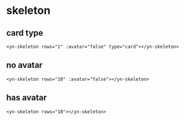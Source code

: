 <demo-mobile location="https://ui.dullar.xyz/mercury/#/skeleton"></demo-mobile>
# skeleton

## card type

```vue
<yn-skeleton rows="1" :avatar="false" type="card"></yn-skeleton>
```

## no avatar

```vue
<yn-skeleton rows="10" :avatar="false"></yn-skeleton>
```

## has avatar
```vue
<yn-skeleton rows="10"></yn-skeleton>
```
